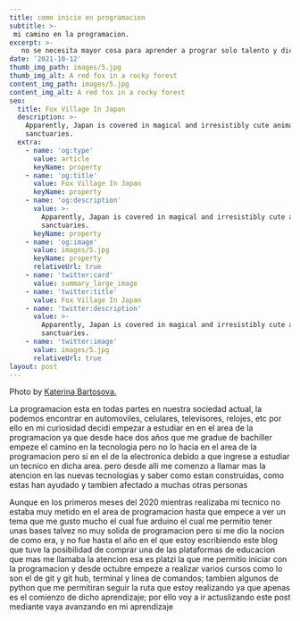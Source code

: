 ```yaml
---
title: como inicie en programacion
subtitle: >-
 mi camino en la programacion.
excerpt: >-
   no se necesita mayor cosa para aprender a prograr solo talento y diciplina, cualquier persona puede aprender a hacerlo.
date: '2021-10-12'
thumb_img_path: images/5.jpg
thumb_img_alt: A red fox in a rocky forest
content_img_path: images/5.jpg
content_img_alt: A red fox in a rocky forest
seo:
  title: Fox Village In Japan
  description: >-
    Apparently, Japan is covered in magical and irresistibly cute animal
    sanctuaries.
  extra:
    - name: 'og:type'
      value: article
      keyName: property
    - name: 'og:title'
      value: Fox Village In Japan
      keyName: property
    - name: 'og:description'
      value: >-
        Apparently, Japan is covered in magical and irresistibly cute animal
        sanctuaries.
      keyName: property
    - name: 'og:image'
      value: images/5.jpg
      keyName: property
      relativeUrl: true
    - name: 'twitter:card'
      value: summary_large_image
    - name: 'twitter:title'
      value: Fox Village In Japan
    - name: 'twitter:description'
      value: >-
        Apparently, Japan is covered in magical and irresistibly cute animal
        sanctuaries.
    - name: 'twitter:image'
      value: images/5.jpg
      relativeUrl: true
layout: post
---
```


Photo by [Katerina Bartosova.](https://unsplash.com/photos/SAfJ1eTBeyk)


La programacion esta en todas partes en nuestra sociedad actual, la podemos encontrar en automoviles, celulares, televisores, relojes, etc
por ello en mi curiosidad decidi empezar a estudiar en en el area de la programacion ya que desde hace dos años que  me gradue de bachiller empeze el camino en la tecnologia pero no lo hacia en el area de la programacion pero si en el de la electronica debido a que ingrese a estudiar un tecnico en dicha area.
pero desde alli me comenzo a llamar mas la atencion en las nuevas tecnologias y saber  como estan construidas, como estas han ayudado y tambien afectado a muchas otras personas

Aunque en los primeros meses del 2020 mientras realizaba mi tecnico no estaba muy metido en el area de programacion hasta que empece a ver un tema que me gusto mucho el cual fue arduino el cual me permitio tener unas bases talvez no muy solida de programacion pero si me dio la nocion de como era, y no fue hasta el año en el que estoy escribiendo este blog que tuve la posibilidad de comprar una de las plataformas de educacion que mas me llamaba la atencion esa es platzi la que me permitio iniciar con la programacion y desde octubre empeze a realizar varios cursos como lo son el de git y git hub, terminal y linea de comandos; tambien algunos de python que me permitiran seguir la ruta que estoy realizando ya que apenas es el comienzo de dicho aprendizaje; por ello voy a ir actuslizando este post mediante vaya avanzando en mi aprendizaje
